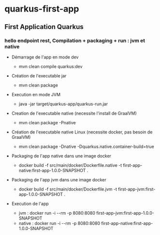 # quarkus-first-app
## First Application Quarkus
### hello endpoint rest, Compilation + packaging + run : jvm et native

- Démarrage de l'app en mode dev
  - mvn clean compile quarkus:dev
- Création de l'executable jar 
  - mvn clean package
- Execution en mode JVM
  - java -jar target/quarkus-app/quarkus-run.jar

- Creation de l'executable native (necessite l'install de GraalVM)
  - mvn clean package -Pnative
- Création de l'executable native Linux (necessite docker, pas besoin de GraalVM)
  - mvn clean package -Dnative -Dquarkus.native.container-build=true
- Packaging de l'app native dans une image docker
  - docker build -f src/main/docker/Dockerfile.native -t first-app-native:first-app-1.0.0-SNAPSHOT .
- Packaging de l'app jvm dans une image docker
  - docker build -f src/main/docker/Dockerfile.jvm -t first-app-jvm:first-app-1.0.0-SNAPSHOT .
- Execution de l'app
  - jvm : docker run -i --rm -p 8080:8080 first-app-jvm:first-app-1.0.0-SNAPSHOT
  - native : docker run -i --rm -p 8080:8080 first-app-native:first-app-1.0.0-SNAPSHOT
